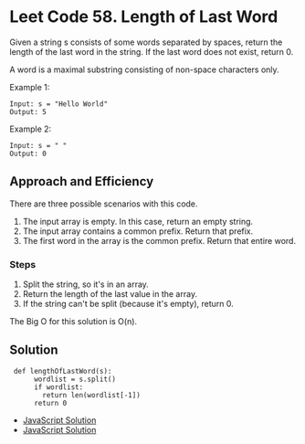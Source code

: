 # Leet Code 58. Length of Last Word
Given a string s consists of some words separated by spaces, return the length of the last word in the string. If the last word does not exist, return 0.

A word is a maximal substring consisting of non-space characters only.

Example 1:
```
Input: s = "Hello World"
Output: 5
```
Example 2:
```
Input: s = " "
Output: 0
```
 
## Approach and Efficiency
There are three possible scenarios with this code.
1. The input array is empty. In this case, return an empty string.
1. The input array contains a common prefix. Return that prefix.
1. The first word in the array is the common prefix. Return that entire word. 

### Steps
1. Split the string, so it's in an array.
1. Return the length of the last value in the array.
1. If the string can't be split (because it's empty), return 0.

The Big O for this solution is O(n).
## Solution
```
 def lengthOfLastWord(s):
      wordlist = s.split()
      if wordlist:
        return len(wordlist[-1])
      return 0
```
- [JavaScript Solution](./lengthOfLastWord.js)
- [JavaScript Solution](../../../../javascript/strings/lengthOfLastWord/README.md)